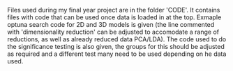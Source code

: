 Files used during my final year project are in the folder 'CODE'. It contains files with code that can be used once data is loaded in at the top. 
Exmaple optuna search code for 2D and 3D models is given (the line commented with 'dimensionality reduction' can be adjusted to accomodate a range of reductions, 
as well as already reduced data PCA/LDA). The code used to do the significance testing is also given, the groups for this should be adjusted as required and a 
different test many need to be used depending on he data used.
